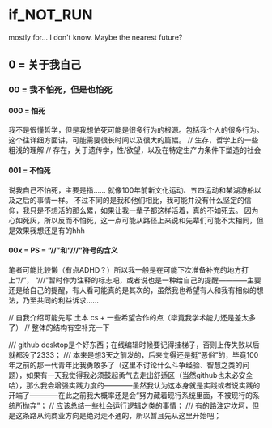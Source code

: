 # if_NOT_RUN
mostly for... I don't know. Maybe the nearest future?

## 0 = 关于我自己
### 00 = 我不怕死，但是也怕死
#### 000 = 怕死
我不是很懂哲学，但是我想怕死可能是很多行为的根源。包括我个人的很多行为。
这个往详细方面讲，可能需要很长时间以及很大的篇幅。
// 生存，哲学上的一些粗浅的理解
// 存在，关于遗传学，性/欲望，以及在特定生产力条件下塑造的社会
#### 001 = 不怕死
说我自己不怕死，主要是指……
就像100年前新文化运动、五四运动和某湖游船以及之后的事情一样。
不过不同的是我和他们相比，我可能并没有什么坚定的信仰，我只是不想活的那么累，如果让我一辈子都这样活着，真的不如死去。
因为心如死灰，所以反而不怕死，这一点可能从路径上来说和先辈们可能不太相同，但是效果我想还是有的hhh

#### 00x = PS = “//”和“///”符号的含义
笔者可能比较懒（有点ADHD？）所以我一般是在可能下次准备补充的地方打上“//”，
“///”暂时作为注释的标志吧，或者说也是一种给自己的提醒————主要还是给自己的提醒，有人看可能真的是其次的，虽然我也希望有人和我有相似的想法，乃至共同的利益诉求……

// 自我介绍可能先写 土本 cs + 一些希望合作的点（毕竟我学术能力还是差太多了）
// 整体的结构有空补充一下

/// github desktop是个好东西；在线编辑时候要记得挂梯子，否则上传失败以后就都没了2333；
/// 本来是想3天之前发的，后来觉得还是挺“恶俗”的，毕竟100年之前的那一代青年比我勇敢多了（这里不讨论什么斗争经验、智慧之类的问题），如果有一天我觉得我必须鼓起勇气去走出舒适区（当然github也未必安全哈），那么我会增强实践力度的————虽然我认为这本身就是实践或者说实践的开端了————在此之前我大概率还是会“努力藏着现行系统里面，不被现行的系统所抛弃”；
// 应该总结一些社会运行逻辑之类的事情；
/// 有的路注定坎坷，但是这条路从纯商业方向是绝对走不通的，所以暂且先从这里开始吧；
